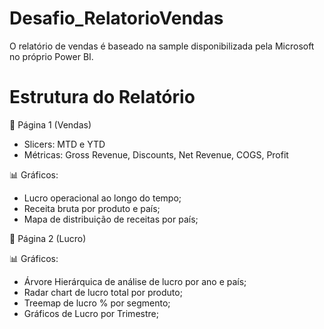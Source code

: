 # Desafio_RelatorioVendas
O relatório de vendas é baseado na sample disponibilizada pela Microsoft no próprio Power BI.

# Estrutura do Relatório

📄 Página 1 (Vendas)
- Slicers: MTD e YTD
- Métricas: Gross Revenue, Discounts, Net Revenue, COGS, Profit

📊 Gráficos: 
- Lucro operacional ao longo do tempo; 
- Receita bruta por produto e país;
- Mapa de distribuição de receitas por país;

📄 Página 2 (Lucro)

📊 Gráficos: 
- Árvore Hierárquica de análise de lucro por ano e país;
- Radar chart de lucro total por produto;
- Treemap de lucro % por segmento;
- Gráficos de Lucro por Trimestre;
